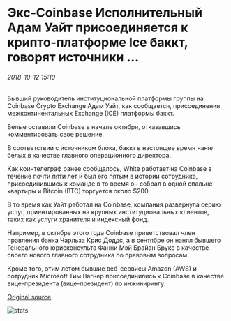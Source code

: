 # Экс-Coinbase Исполнительный Адам Уайт присоединяется к крипто-платформе Ice баккт, говорят источники ...

###### 2018-10-12 15:10

Бывший руководитель институциональной платформы группы на Coinbase Crypto Exchange Адам Уайт, как сообщается, присоединения межконтинентальных Exchange (ICE) платформы баккт.

Белые оставили Coinbase в начале октября, отказавшись комментировать свое решение.

В соответствии с источником блока, баккт в настоящее время нанял белых в качестве главного операционного директора.

Как коинтелеграф ранее сообщалось, White работает на Coinbase в течение почти пяти лет и был его пятым в истории сотрудника, присоединившись к команде в то время он собрал в одной спальне квартиры и Bitcoin (BTC) торгуется около $200.

В то время как Уайт работал на Coinbase, компания развернула серию услуг, ориентированных на крупных институциональных клиентов, таких как услуги хранителя и индексный фонд.

Например, в октябре этого года Coinbase приветствовал член правления банка Чарльза Крис Доддс, а в сентябре он нанял бывшего Генерального юрисконсульта Фанни Мэй Брайан Брукс в качестве своего нового главного сотрудника по правовым вопросам.

Кроме того, этим летом бывшие веб-сервисы Amazon (AWS) и сотрудник Microsoft Тим Вагнер присоединились к Coinbase в качестве вице-президента (вице-президент) по инжинирингу.

[Original source](https://cointelegraph.com/news/ex-coinbase-executive-adam-white-joins-ices-crypto-platform-bakkt-sources-say)

![stats](https://c.statcounter.com/11760860/0/a89fa40b/1/ "stats")